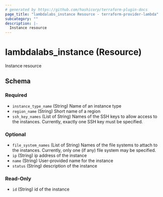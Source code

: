 ```yaml
---
# generated by https://github.com/hashicorp/terraform-plugin-docs
page_title: "lambdalabs_instance Resource - terraform-provider-lambda"
subcategory: ""
description: |-
  Instance resource
---
```


# lambdalabs_instance (Resource)

Instance resource



<!-- schema generated by tfplugindocs -->
## Schema

### Required

- `instance_type_name` (String) Name of an instance type
- `region_name` (String) Short name of a region
- `ssh_key_names` (List of String) Names of the SSH keys to allow access to the instances. Currently, exactly one SSH key must be specified.

### Optional

- `file_system_names` (List of String) Names of the file systems to attach to the instances. Currently, only one (if any) file system may be specified.
- `ip` (String) ip address of the instance
- `name` (String) User-provided name for the instance
- `status` (String) description of the instance

### Read-Only

- `id` (String) id of the instance


